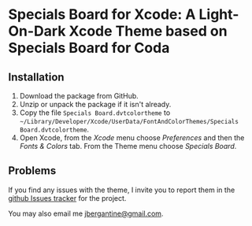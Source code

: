 Specials Board for Xcode: A Light-On-Dark Xcode Theme based on Specials Board for Coda
======================================================================================

Installation
------------

1. Download the package from GitHub. 
2. Unzip or unpack the package if it isn't already. 
3. Copy the file `Specials Board.dvtcolortheme` to `~/Library/Developer/Xcode/UserData/FontAndColorThemes/Specials Board.dvtcolortheme`.
4. Open Xcode, from the _Xcode_ menu choose _Preferences_ and then the _Fonts & Colors_ tab. From the Theme menu choose _Specials Board_.

Problems
--------

If you find any issues with the theme, I invite you to report them in the [github Issues tracker](https://github.com/jbergantine/Specials-Board-for-Xcode/issues) for the project. 

You may also email me [jbergantine@gmail.com](mailto:jbergantine@gmail.com).
